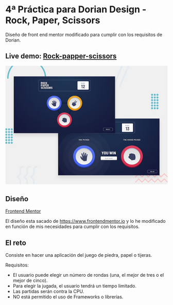 # 4ª Práctica para Dorian Design - Rock, Paper, Scissors

Diseño de front end mentor modificado para cumplir con los requisitos de Dorian.

## Live demo: [Rock-papper-scissors](https://manulopezayora.github.io/rock-paper-scissors/) 

![Design preview for the Rock, Paper, Scissors coding challenge](./design/desktop-preview.jpg)

## Diseño

[Frontend Mentor](https://www.frontendmentor.io)

El diseño esta sacado de https://www.frontendmentor.io y lo he modificado en función de mis necesidades para cumplir con los requisitos.

## El reto

Consiste en hacer una aplicación del juego de piedra, papel o tijeras.

Requisitos:

- El usuario puede elegir un número de rondas (una, el mejor de tres o el mejor de cinco).
- Para elegir la jugada, el usuario tendrá un tiempo limitado.
- Las partidas serán contra la CPU.
- NO está permitido el uso de Frameworks o librerías.
